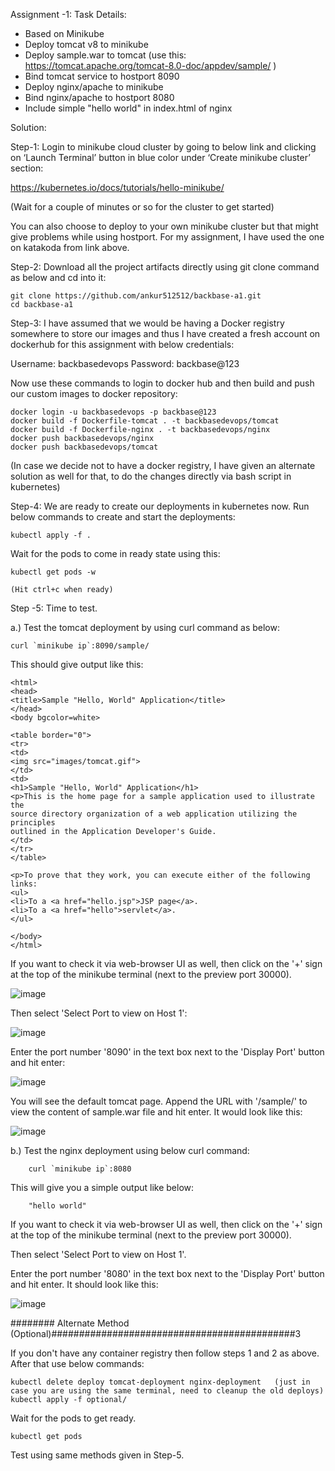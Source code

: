 Assignment -1:
Task Details:
- Based on Minikube
- Deploy tomcat v8 to minikube
- Deploy sample.war to tomcat (use this: https://tomcat.apache.org/tomcat-8.0-doc/appdev/sample/ )
- Bind tomcat service to hostport 8090
- Deploy nginx/apache to minikube
- Bind nginx/apache to hostport 8080
- Include simple "hello world" in index.html of nginx


Solution:

Step-1: Login to minikube cloud cluster by going to below link and clicking on ‘Launch Terminal’ button in blue color under ‘Create minikube cluster’ section:

  https://kubernetes.io/docs/tutorials/hello-minikube/
  
  (Wait for a couple of minutes or so for the cluster to get started)

You can also choose to deploy to your own minikube cluster but that might give problems while using hostport. For my assignment, I have used the one on katakoda from link above.


Step-2: Download all the project artifacts directly using git clone command as below and cd into it:

	git clone https://github.com/ankur512512/backbase-a1.git
	cd backbase-a1


Step-3: I have assumed that we would be having a Docker registry somewhere to store our images and thus I have created a fresh account on dockerhub for this assignment with below credentials:

Username: backbasedevops
Password: backbase@123

Now use these commands to login to docker hub and then build and push our custom images to docker repository:

	docker login -u backbasedevops -p backbase@123
	docker build -f Dockerfile-tomcat . -t backbasedevops/tomcat
	docker build -f Dockerfile-nginx . -t backbasedevops/nginx
	docker push backbasedevops/nginx
	docker push backbasedevops/tomcat
	
  (In case we decide not to have a docker registry, I have given an alternate solution as well for that, to do the changes directly via bash script in kubernetes)
	

Step-4: We are ready to create our deployments in kubernetes now. Run below commands to create and start the deployments:

	kubectl apply -f .
	
Wait for the pods to come in ready state using this:

	kubectl get pods -w
	
	(Hit ctrl+c when ready)
	

Step -5: Time to test. 

  a.) Test the tomcat deployment by using curl command as below:

	curl `minikube ip`:8090/sample/

This should give output like this:

	<html>
	<head>
	<title>Sample "Hello, World" Application</title>
	</head>
	<body bgcolor=white>

	<table border="0">
	<tr>
	<td>
	<img src="images/tomcat.gif">
	</td>
	<td>
	<h1>Sample "Hello, World" Application</h1>
	<p>This is the home page for a sample application used to illustrate the
	source directory organization of a web application utilizing the principles
	outlined in the Application Developer's Guide.
	</td>
	</tr>
	</table>

	<p>To prove that they work, you can execute either of the following links:
	<ul>
	<li>To a <a href="hello.jsp">JSP page</a>.
	<li>To a <a href="hello">servlet</a>.
	</ul>

	</body>
	</html>	
  	
  If you want to check it via web-browser UI as well, then click on the '+' sign at the top of the minikube terminal (next to the preview port 30000).
  
  ![image](https://user-images.githubusercontent.com/12583640/116216256-0f4adf80-a766-11eb-98c3-55a3cc2826bd.png)

  Then select 'Select Port to view on Host 1':

  ![image](https://user-images.githubusercontent.com/12583640/116216617-6ea8ef80-a766-11eb-9093-06bff3db794c.png)
  
  Enter the port number '8090' in the text box next to the 'Display Port' button and hit enter:
  
  ![image](https://user-images.githubusercontent.com/12583640/116216742-8ed8ae80-a766-11eb-97a3-3b3bf730a025.png)

  You will see the default tomcat page. Append the URL with '/sample/' to view the content of sample.war file and hit enter. It would look like this:
  
  ![image](https://user-images.githubusercontent.com/12583640/116217013-dfe8a280-a766-11eb-89a8-e254e1586b38.png)



  b.) Test the nginx deployment using below curl command:
	
		curl `minikube ip`:8080

This will give you a simple output like below:
			
		"hello world" 
			
If you want to check it via web-browser UI as well, then click on the '+' sign at the top of the minikube terminal (next to the preview port 30000).

Then select 'Select Port to view on Host 1'.

Enter the port number '8080' in the text box next to the 'Display Port' button and hit enter. It should look like this:

![image](https://user-images.githubusercontent.com/12583640/116217463-48d01a80-a767-11eb-8906-255974539064.png)


			
######## Alternate Method (Optional)############################################3
	
If you don't have any container registry then follow steps 1 and 2 as above. After that use below commands:

	kubectl delete deploy tomcat-deployment nginx-deployment   (just in case you are using the same terminal, need to cleanup the old deploys)
	kubectl apply -f optional/

Wait for the pods to get ready.

	kubectl get pods

Test using same methods given in Step-5.
	
	
